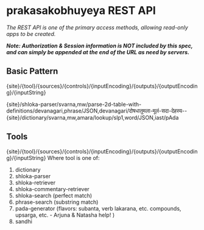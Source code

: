 # prakasakobhuyeya REST API
*The REST API is one of the primary access methods, allowing read-only apps to be created.*

*__Note: Authorization & Session information is NOT included by this spec, and can simply be appended at the end of the URL as need by servers.__*

## Basic Pattern
{site}/{tool}/{sources}/{controls}/{inputEncoding}/{outputs}/{outputEncoding}/{inputString}

{site}/shloka-parser/svarna,mw/parse-2d-table-with-definitions/devanagari,phrase/JSON,devanagari/दोषधातुमला-मूलं-सदा-देहस्य--
{site}/dictionary/svarna,mw,amara/lookup/slp1,word/JSON,iast/pAda

## Tools
{site}/{tool}/{sources}/{controls}/{inputEncoding}/{outputs}/{outputEncoding}/{inputString}
Where tool is one of: 
1. dictionary
2. shloka-parser
3. shloka-retriever
4. shloka-commentary-retriever
5. shloka-search (perfect match)
6. phrase-search (substring match)
7. pada-generator (flavors: subanta, verb lakarana, etc. compounds, upsarga, etc. - Arjuna & Natasha help!  )
8. sandhi

